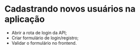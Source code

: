 # Cadastrando novos usuários na aplicação

- Abrir a rota de login da API;
- Criar formulário de login/registro;
- Validar o formulário no frontend.
